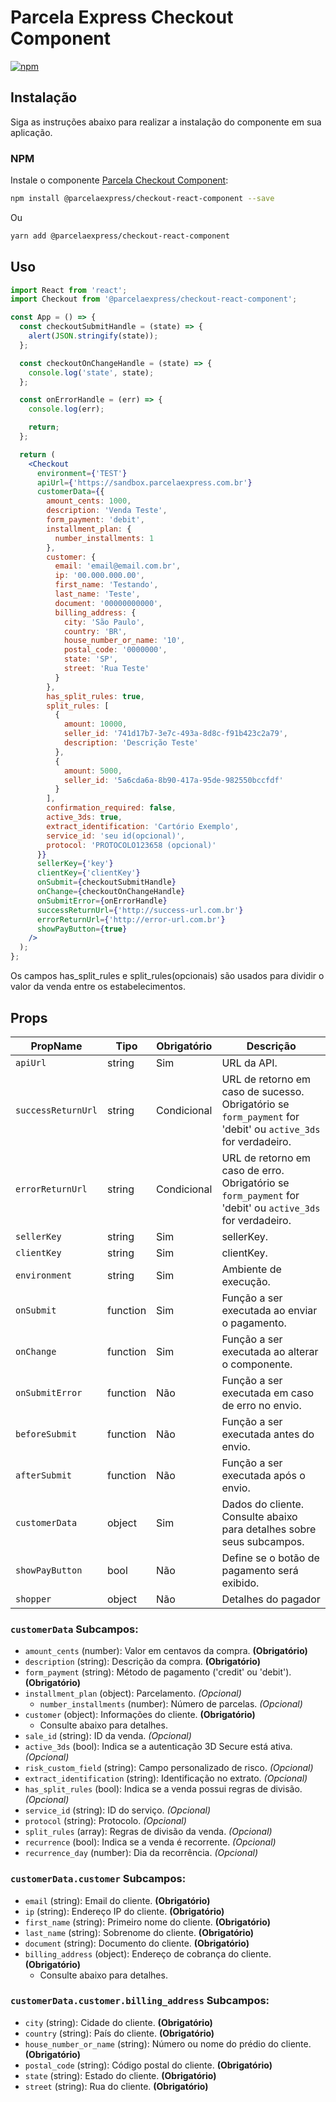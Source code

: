 # Parcela Express Checkout Component

[![npm](https://img.shields.io/npm/v/@parcelaexpress/checkout-react-component.svg)](http://npm.im/@parcelaexpress/checkout-react-component.svg)

## Instalação

Siga as instruções abaixo para realizar a instalação do componente em sua aplicação.

### NPM

Instale o componente [Parcela Checkout Component](https://www.npmjs.com/package/@parcelaexpress/checkout-react-component):

```sh
npm install @parcelaexpress/checkout-react-component --save
```
Ou

```sh
yarn add @parcelaexpress/checkout-react-component
```

## Uso

```jsx
import React from 'react';
import Checkout from '@parcelaexpress/checkout-react-component';

const App = () => {
  const checkoutSubmitHandle = (state) => {
    alert(JSON.stringify(state));
  };

  const checkoutOnChangeHandle = (state) => {
    console.log('state', state);
  };

  const onErrorHandle = (err) => {
    console.log(err);

    return;
  };

  return (
    <Checkout
      environment={'TEST'}
      apiUrl={'https://sandbox.parcelaexpress.com.br'}
      customerData={{
        amount_cents: 1000,
        description: 'Venda Teste',
        form_payment: 'debit',
        installment_plan: {
          number_installments: 1
        },
        customer: {
          email: 'email@email.com.br',
          ip: '00.000.000.00',
          first_name: 'Testando',
          last_name: 'Teste',
          document: '00000000000',
          billing_address: {
            city: 'São Paulo',
            country: 'BR',
            house_number_or_name: '10',
            postal_code: '0000000',
            state: 'SP',
            street: 'Rua Teste'
          }
        },
        has_split_rules: true,
        split_rules: [
          {
            amount: 10000,
            seller_id: '741d17b7-3e7c-493a-8d8c-f91b423c2a79',
            description: 'Descrição Teste'
          },
          {
            amount: 5000,
            seller_id: '5a6cda6a-8b90-417a-95de-982550bccfdf'
          }
        ],
        confirmation_required: false,
        active_3ds: true,
        extract_identification: 'Cartório Exemplo',
        service_id: 'seu id(opcional)',
        protocol: 'PROTOCOLO123658 (opcional)'
      }}
      sellerKey={'key'}
      clientKey={'clientKey'}
      onSubmit={checkoutSubmitHandle}
      onChange={checkoutOnChangeHandle}
      onSubmitError={onErrorHandle}
      successReturnUrl={'http://success-url.com.br'}
      errorReturnUrl={'http://error-url.com.br'}
      showPayButton={true}
    />
  );
};
```

Os campos has_split_rules e split_rules(opcionais) são usados para dividir o valor da venda entre os estabelecimentos.

## Props

| PropName           | Tipo     | Obrigatório | Descrição                                                                                                    |
| ------------------ | -------- | ----------- | ------------------------------------------------------------------------------------------------------------ |
| `apiUrl`           | string   | Sim         | URL da API.                                                                                                  |
| `successReturnUrl` | string   | Condicional | URL de retorno em caso de sucesso. Obrigatório se `form_payment` for 'debit' ou `active_3ds` for verdadeiro. |
| `errorReturnUrl`   | string   | Condicional | URL de retorno em caso de erro. Obrigatório se `form_payment` for 'debit' ou `active_3ds` for verdadeiro.    |
| `sellerKey`        | string   | Sim         | sellerKey.                                                                                                   |
| `clientKey`        | string   | Sim         | clientKey.                                                                                                   |
| `environment`      | string   | Sim         | Ambiente de execução.                                                                                        |
| `onSubmit`         | function | Sim         | Função a ser executada ao enviar o pagamento.                                                                |
| `onChange`         | function | Sim         | Função a ser executada ao alterar o componente.                                                              |
| `onSubmitError`    | function | Não         | Função a ser executada em caso de erro no envio.                                                             |
| `beforeSubmit`     | function | Não         | Função a ser executada antes do envio.                                                                       |
| `afterSubmit`      | function | Não         | Função a ser executada após o envio.                                                                         |
| `customerData`     | object   | Sim         | Dados do cliente. Consulte abaixo para detalhes sobre seus subcampos.                                        |
| `showPayButton`    | bool     | Não         | Define se o botão de pagamento será exibido.                                                                 |
| `shopper`          | object   | Não         | Detalhes do pagador                                                                                          |

### `customerData` Subcampos:

- `amount_cents` (number): Valor em centavos da compra. **(Obrigatório)**
- `description` (string): Descrição da compra. **(Obrigatório)**
- `form_payment` (string): Método de pagamento ('credit' ou 'debit'). **(Obrigatório)**
- `installment_plan` (object): Parcelamento. _(Opcional)_
  - `number_installments` (number): Número de parcelas. _(Opcional)_
- `customer` (object): Informações do cliente. **(Obrigatório)**
  - Consulte abaixo para detalhes.
- `sale_id` (string): ID da venda. _(Opcional)_
- `active_3ds` (bool): Indica se a autenticação 3D Secure está ativa. _(Opcional)_
- `risk_custom_field` (string): Campo personalizado de risco. _(Opcional)_
- `extract_identification` (string): Identificação no extrato. _(Opcional)_
- `has_split_rules` (bool): Indica se a venda possui regras de divisão. _(Opcional)_
- `service_id` (string): ID do serviço. _(Opcional)_
- `protocol` (string): Protocolo. _(Opcional)_
- `split_rules` (array): Regras de divisão da venda. _(Opcional)_
- `recurrence` (bool): Indica se a venda é recorrente. _(Opcional)_
- `recurrence_day` (number): Dia da recorrência. _(Opcional)_

### `customerData.customer` Subcampos:

- `email` (string): Email do cliente. **(Obrigatório)**
- `ip` (string): Endereço IP do cliente. **(Obrigatório)**
- `first_name` (string): Primeiro nome do cliente. **(Obrigatório)**
- `last_name` (string): Sobrenome do cliente. **(Obrigatório)**
- `document` (string): Documento do cliente. **(Obrigatório)**
- `billing_address` (object): Endereço de cobrança do cliente. **(Obrigatório)**
  - Consulte abaixo para detalhes.

### `customerData.customer.billing_address` Subcampos:

- `city` (string): Cidade do cliente. **(Obrigatório)**
- `country` (string): País do cliente. **(Obrigatório)**
- `house_number_or_name` (string): Número ou nome do prédio do cliente. **(Obrigatório)**
- `postal_code` (string): Código postal do cliente. **(Obrigatório)**
- `state` (string): Estado do cliente. **(Obrigatório)**
- `street` (string): Rua do cliente. **(Obrigatório)**

